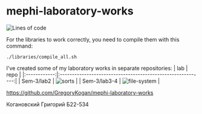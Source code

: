 # mephi-laboratory-works

![Lines of code](https://tokei.ekzhang.com/b1/github/GregoryKogan/mephi-laboratory-works?style=for-the-badge)

For the libraries to work correctly, you need to compile them with this command:
```shell
./libraries/compile_all.sh
```

I've created some of my laboratory works in separate repositories:
|      lab     |                             repo                            |
|:------------:|:-----------------------------------------------------------:|
|   Sem-3/lab2 | ![sorts](https://github.com/GregoryKogan/sorts)             |
| Sem-3/lab3-4 | ![file-system](https://github.com/GregoryKogan/file-system) |

https://github.com/GregoryKogan/mephi-laboratory-works

Когановский Григорий Б22-534
